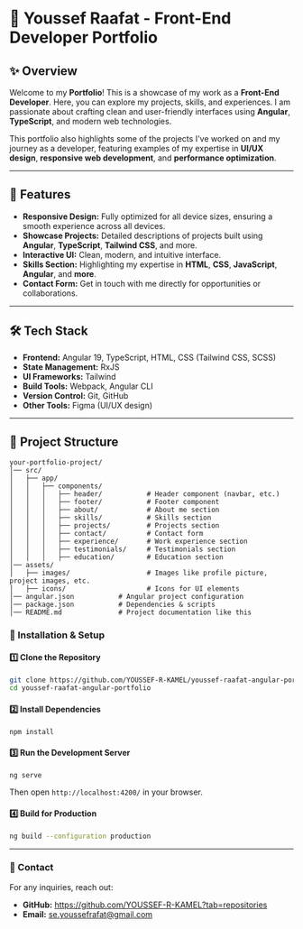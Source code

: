 # 💼 Youssef Raafat - Front-End Developer Portfolio

## ✨ Overview

Welcome to my **Portfolio**! This is a showcase of my work as a **Front-End Developer**. Here, you can explore my projects, skills, and experiences. I am passionate about crafting clean and user-friendly interfaces using **Angular**, **TypeScript**, and modern web technologies. 

This portfolio also highlights some of the projects I've worked on and my journey as a developer, featuring examples of my expertise in **UI/UX design**, **responsive web development**, and **performance optimization**.

---

## 🌟 Features

- **Responsive Design:** Fully optimized for all device sizes, ensuring a smooth experience across all devices.
- **Showcase Projects:** Detailed descriptions of projects built using **Angular**, **TypeScript**, **Tailwind CSS**, and more.
- **Interactive UI:** Clean, modern, and intuitive interface.
- **Skills Section:** Highlighting my expertise in **HTML**, **CSS**, **JavaScript**, **Angular**, and **more**.
- **Contact Form:** Get in touch with me directly for opportunities or collaborations.

---

## 🛠️ Tech Stack

- **Frontend:** Angular 19, TypeScript, HTML, CSS (Tailwind CSS, SCSS)
- **State Management:** RxJS
- **UI Frameworks:** Tailwind
- **Build Tools:** Webpack, Angular CLI
- **Version Control:** Git, GitHub
- **Other Tools:** Figma (UI/UX design)

---

## 📂 Project Structure

```
your-portfolio-project/
│── src/
│   ├── app/
│   │   ├── components/
│   │   │   ├── header/           # Header component (navbar, etc.)
│   │   │   ├── footer/           # Footer component
│   │   │   ├── about/            # About me section
│   │   │   ├── skills/           # Skills section
│   │   │   ├── projects/         # Projects section
│   │   │   ├── contact/          # Contact form
│   │   │   ├── experience/       # Work experience section
│   │   │   ├── testimonials/     # Testimonials section
│   │   │   ├── education/        # Education section
│── assets/
│   ├── images/                   # Images like profile picture, project images, etc.
│   ├── icons/                    # Icons for UI elements
│── angular.json           # Angular project configuration
│── package.json           # Dependencies & scripts
│── README.md              # Project documentation like this

```
### 📌 Installation & Setup
#### 1️⃣ Clone the Repository
```bash
git clone https://github.com/YOUSSEF-R-KAMEL/youssef-raafat-angular-portfolio.git
cd youssef-raafat-angular-portfolio
```

#### 2️⃣ Install Dependencies
```bash
npm install
```

#### 3️⃣ Run the Development Server
```bash
ng serve
```
Then open `http://localhost:4200/` in your browser.

#### 4️⃣ Build for Production
```bash
ng build --configuration production
```
---

### 📱 Contact
For any inquiries, reach out:  
- **GitHub:** https://github.com/YOUSSEF-R-KAMEL?tab=repositories  
- **Email:** se.youssefrafat@gmail.com

